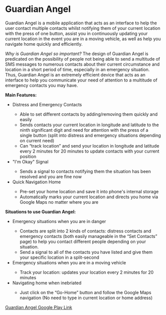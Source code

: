 <h1> Guardian Angel </h1>
<p>Guardian Angel is a mobile application that acts as an interface to help the user contact multiple contacts whilst notifying them of your current location with the press of one button, assist you in continuously updating your current location in the event you are in a moving vehicle, as well as help you navigate home quickly and efficiently.</p>

<p><i>Why is Guardian Angel so important?</i> The design of Guardian Angel is predicated on the possibility of people not being able to send a multitude of SMS messages to numerous contacts about their current circumstance and location in a short period of time, especially in an emergency situation. Thus, Guardian Angel is an extremely efficient device that acts as an interface to help you communicate your need of attention to a multitude of emergency contacts you may have. </p>

<b>Main Features:</b>
<p><ul>
  <li>Distress and Emergency Contacts</li>
  <ul>
  <li>Able to set different contacts by adding/removing them quickly and easily</li>
  <li>Sends contacts your current location in longitude and latitude to the ninth significant digit and need for attention with the press of a single button (split into distress and emergency situations depending on current need)</li>
  <li>Can “track location” and send your location in longitude and latitude every 2 minutes for 20 minutes to update contacts with your current position</li>
  </ul>
  <li>"I'm Okay" Signal</li>
  <ul>
 <li> Sends a signal to contacts notifying them the situation has been resolved and you are fine now </li>
  </ul>
  <li>Quick Navigation Home</li>
  <ul>
   <li>Pre-set your home location and save it into phone's internal storage </li>
  <li>Automatically marks your current location and directs you home via Google Maps no matter where you are</li>
  
  </ul>
</ul>
</p>

<b>Situations to use Guardian Angel:</b>
<p><ul>
  <li>Emergency situations when you are in danger</li>
  <ul>
  <li>Contacts are split into 2 kinds of contacts: distress contacts and emergency contacts (both easily manageable in the “Set Contacts” page) to help you contact different people depending on your situation.</li>
  <li>Send a signal to all of the contacts you have listed and give them your specific location in a split-second</li>
  </ul>
  <li>Emergency situations when you are in a moving vehicle</li>
  <ul>
 <li> Track your location: updates your location every 2 minutes for 20 minutes </li>
  </ul>
  <li>Navigating home when inebriated</li>
  <ul>
  <li>Just click on the “Go-Home” button and follow the Google Maps navigation (No need to type in current location or home address)</li>
  
  </ul>
</ul>
</p>

<a align="left"><a href ="https://play.google.com/store/apps/details?id=bigmarbz.guardianangel">Guardian Angel Google Play Link</a>
